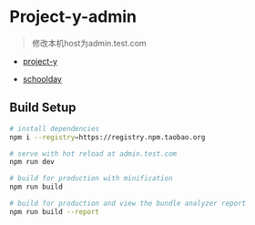 # Project-y-admin

> 修改本机host为admin.test.com

- [project-y](https://github.com/YRGroup/y)

- [schoolday](https://github.com/YRGroup/schoolday)

## Build Setup

``` bash
# install dependencies
npm i --registry=https://registry.npm.taobao.org

# serve with hot reload at admin.test.com
npm run dev

# build for production with minification
npm run build

# build for production and view the bundle analyzer report
npm run build --report
```

